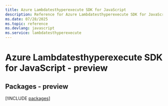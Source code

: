 ```yaml
---
title: Azure Lambdatesthyperexecute SDK for JavaScript
description: Reference for Azure Lambdatesthyperexecute SDK for JavaScript
ms.date: 07/28/2025
ms.topic: reference
ms.devlang: javascript
ms.service: lambdatesthyperexecute
---
```

# Azure Lambdatesthyperexecute SDK for JavaScript - preview
## Packages - preview
[!INCLUDE [packages](lambdatesthyperexecute-index.md)]